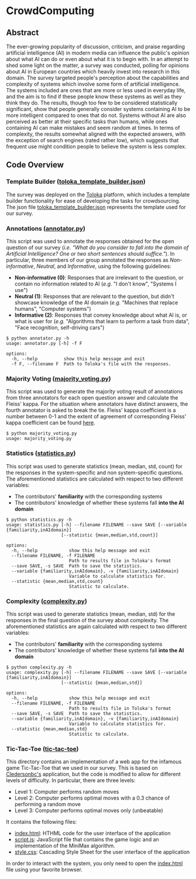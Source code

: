 # CrowdComputing

## Abstract
The ever-growing popularity of discussion, criticism, and praise regarding artificial intelligence (AI) in modern media can influence the public's opinion about what AI can do or even about what it is to begin with. In an attempt to shed some light on the matter, a survey was conducted, polling for opinions about AI in European countries which heavily invest into research in this domain. The survey targeted people's perception about the capabilities and complexity of systems which involve some form of artificial intelligence. The systems included are ones that are more or less used in everyday life, and the aim is to find if these people know these systems as well as they think they do. The results, though too few to be considered statistically significant, show that people generally consider systems containing AI to be more intelligent compared to ones that do not. Systems without AI are also perceived as better at their specific tasks than humans, while ones containing AI can make mistakes and seem random at times. In terms of complexity, the results somewhat aligned with the expected answers, with the exception of search engines (rated rather low), which suggests that frequent use might condition people to believe the system is less complex.

## Code Overview

### Template Builder ([toloka_template_builder.json](toloka_template_builder.json))
The survey was deployed on the [Toloka](https://toloka.ai/tolokers/) platform, which includes a template builder functionality for ease of developing the tasks for crowdsourcing. The json file [toloka_template_builder.json](toloka_template_builder.json) represents the template used for our survey.

### Annotations ([annotator.py](annotator.py))
This script was used to annotate the responses obtained for the open question of our survey (*i.e. "What do you consider to fall into the domain of Artificial Intelligence? One or two short sentences should suffice."*). In particular, three members of our group annotated the responses as *Non-informative*, *Neutral*, and *Informative*, using the following guidelines:
- **Non-informative (0)**: Responses that are irrelevant to the question, or contain no information related to AI (*e.g.* "I don't know", "Systems I use")
- **Neutral (1)**: Responses that are relevant to the question, but didn't showcase knowledge of the AI domain (*e.g.* "Machines that replace humans", "Computer systems")
- **Informative (2)**: Responses that convey knowledge about what AI is, or what is user for (*e.g.* "Algorithms that learn to perform a task from data", "Face recognition, self-driving cars")
```
$ python annotator.py -h
usage: annotator.py [-h] -f F

options:
  -h, --help          show this help message and exit
  -f F, --filename F  Path to Toloka's file with the responses.
```

### Majority Voting ([majority_voting.py](majority_voting.py))
This script was used to generate the majority voting result of annotations from three annotators for each open question answer and calculate the Fleiss' kappa. For the situation where annotators have distinct answers, the fourth annotator is asked to break the tie. Fleiss' kappa coefficient is a number between 0-1 and the extent of agreement of corresponding Fleiss' kappa coefficient can be found [here](https://pubmed.ncbi.nlm.nih.gov/15883903/).

```
$ python majority_voting.py
usage: majority_voting.py

```

### Statistics ([statistics.py](statistics.py))
This script was used to generate statistics (mean, median, std, count) for the responses in the system-specific and non system-specific questions. The aforementioned statistics are calculated with respect to two different variables:
- The contributors' **familiarity** with the corresponding systems
- The contributors' knowledge of whether these systems fall **into the AI domain**
```
$ python statistics.py -h
usage: statistics.py [-h] --filename FILENAME --save SAVE [--variable {familiarity,inAIdomain}]
                     [--statistic {mean,median,std,count}]

options:
  -h, --help            show this help message and exit
  --filename FILENAME, -f FILENAME
                        Path to results file in Toloka's format
  --save SAVE, -s SAVE  Path to save the statistics.
  --variable {familiarity,inAIdomain}, -v {familiarity,inAIdomain}
                        Variable to calculate statistics for.
  --statistic {mean,median,std,count}
                        Statistic to calculate.
```

### Complexity ([complexity.py](complexity.py))
This script was used to generate statistics (mean, median, std) for the responses in the final question of the survey about complexity. The aforementioned statistics are again calculated with respect to two different variables:
- The contributors' **familiarity** with the corresponding systems
- The contributors' knowledge of whether these systems fall **into the AI domain**
```
$ python complexity.py -h
usage: complexity.py [-h] --filename FILENAME --save SAVE [--variable {familiarity,inAIdomain}]
                     [--statistic {mean,median,std}]

options:
  -h, --help            show this help message and exit
  --filename FILENAME, -f FILENAME
                        Path to results file in Toloka's format
  --save SAVE, -s SAVE  Path to save the statistics.
  --variable {familiarity,inAIdomain}, -v {familiarity,inAIdomain}
                        Variable to calculate statistics for.
  --statistic {mean,median,std}
                        Statistic to calculate.
```

### Tic-Tac-Toe ([tic-tac-toe](tic-tac-toe))
This directory contains an implementation of a web app for the infamous game Tic-Tac-Toe that we used in our survey. This is based on [Cledersonbc's](https://github.com/Cledersonbc/tic-tac-toe-minimax/) application, but the code is modified to allow for different levels of difficulty. In particular,
there are three levels:
- Level 1: Computer performs random moves
- Level 2: Computer performs optimal moves with a 0.3 chance of performing
		   a random move
- Level 3: Computer performs optimal moves only (unbeatable)

It contains the following files:
- [index.html](tic-tac-toe/index.html): HTHML code for the user interface of the application
- [script.js](tic-tac-toe/script.js): JavaScript file that contains the game logic and an implementation of the MiniMax algorithm.
- [style.css](tic-tac-toe/style.css): Cascading Style Sheet for the user interface of the application

In order to interact with the system, you only need to open the [index.html](tic-tac-toe/index.html) file using your favorite browser.
